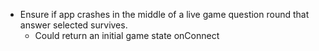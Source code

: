 * Ensure if app crashes in the middle of a live game question round that answer selected survives.
  - Could return an initial game state onConnect
